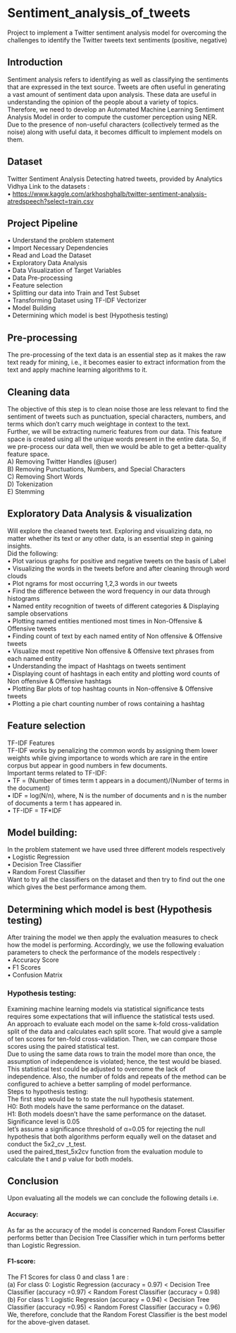 # Sentiment_analysis_of_tweets
Project to implement a Twitter sentiment analysis model for overcoming the challenges to identify the Twitter tweets text sentiments (positive, negative)

## Introduction
Sentiment analysis refers to identifying as well as classifying the sentiments that are expressed in the text source. Tweets are often useful in generating a vast amount of sentiment data upon analysis. These data are useful in understanding the opinion of the people about a variety of topics.
Therefore, we need to develop an Automated Machine Learning Sentiment Analysis Model in order to compute the customer perception using NER. Due to the presence of non-useful characters (collectively termed as the noise) along with useful data, it becomes difficult to implement models on them.

## Dataset
Twitter Sentiment Analysis
Detecting hatred tweets, provided by Analytics Vidhya
Link to the datasets :<br />
•	https://www.kaggle.com/arkhoshghalb/twitter-sentiment-analysis-atredspeech?select=train.csv

## Project Pipeline
•	Understand the problem statement<br />
•	Import Necessary Dependencies<br />
•	Read and Load the Dataset<br />
•	Exploratory Data Analysis<br />
•	Data Visualization of Target Variables<br />
•	Data Pre-processing<br />
•	Feature selection<br />
•	Splitting our data into Train and Test Subset<br />
•	Transforming Dataset using TF-IDF Vectorizer<br />
•	Model Building<br />
•	Determining which model is best (Hypothesis testing)

## Pre-processing
The pre-processing of the text data is an essential step as it makes the raw text ready for mining, i.e., it becomes easier to extract information from the text and apply machine learning algorithms to it.

## Cleaning data 
The objective of this step is to clean noise those are less relevant to find the sentiment of tweets such as punctuation, special characters, numbers, and terms which don’t carry much weightage in context to the text.<br />
Further, we will be extracting numeric features from our data. This feature space is created using all the unique words present in the entire data. So, if we pre-process our data well, then we would be able to get a better-quality feature space.<br />
A) Removing Twitter Handles (@user)<br />
B) Removing Punctuations, Numbers, and Special Characters<br />
C) Removing Short Words<br />
D) Tokenization<br />
E) Stemming

## Exploratory Data Analysis & visualization 
Will explore the cleaned tweets text. Exploring and visualizing data, no matter whether its text or any other data, is an essential step in gaining insights.<br />
Did the following:<br />
•	Plot various graphs for positive and negative tweets on the basis of Label<br />
•	Visualizing the words in the tweets before and after cleaning through word clouds<br />
•	Plot ngrams for most occurring 1,2,3 words in our tweets<br />
•	Find the difference between the word frequency in our data through histograms<br />
•	Named entity recognition of tweets of different categories & Displaying sample observations<br />
•	Plotting named entities mentioned most times in Non-Offensive & Offensive tweets<br />
•	Finding count of text by each named entity of Non offensive & Offensive tweets<br />
•	Visualize most repetitive Non offensive & Offensive text phrases from each named entity<br />
•	Understanding the impact of Hashtags on tweets sentiment<br />
•	Displaying count of hashtags in each entity and plotting word counts of  Non offensive & Offensive hashtags<br />
•	Plotting Bar plots of top hashtag counts in Non-offensive & Offensive tweets<br />
•	Plotting  a pie chart counting number of rows containing a hashtag<br />

## Feature selection
TF-IDF Features<br />
TF-IDF works by penalizing the common words by assigning them lower weights while giving importance to words which are rare in the entire corpus but appear in good numbers in few documents.<br />
Important terms related to TF-IDF:<br />
•	TF = (Number of times term t appears in a document)/(Number of terms in the document)<br />
•	IDF = log(N/n), where, N is the number of documents and n is the number of documents a term t has appeared in.<br />
•	TF-IDF = TF*IDF

## Model building:
In the problem statement we have used three different models respectively <br />
•	Logistic Regression<br />
•	Decision Tree Classifier<br />
•	Random Forest Classifier<br />
Want to try all the classifiers on the dataset and then try to find out the one which gives the best performance among them.

## Determining which model is best (Hypothesis testing)
After training the model we then apply the evaluation measures to check how the model is performing. Accordingly, we use the following evaluation parameters to check the performance of the models respectively :<br />
•	Accuracy Score<br />
•	F1 Scores<br />
•	Confusion Matrix <br />

### Hypothesis testing:
Examining machine learning models via statistical significance tests requires some expectations that will influence the statistical tests used.<br />
An approach to evaluate each model on the same k-fold cross-validation split of the data and calculates each split score. That would give a sample of ten scores for ten-fold cross-validation. Then, we can compare those scores using the paired statistical test.<br />
Due to using the same data rows to train the model more than once, the assumption of independence is violated; hence, the test would be biased.<br />
This statistical test could be adjusted to overcome the lack of independence. Also, the number of folds and repeats of the method can be configured to achieve a better sampling of model performance.<br />
Steps to hypothesis testing:<br />
The first step would be to to state the null hypothesis statement.<br />
H0: Both models have the same performance on the dataset.<br />
H1: Both models doesn’t have the same performance on the dataset.<br />
Significance level is 0.05<br />
let’s assume a significance threshold of α=0.05 for rejecting the null hypothesis that both algorithms perform equally well on the dataset and conduct the 5x2_cv _t_test.<br />
used the paired_ttest_5x2cv function from the evaluation module to calculate the t and p value for both models.

## Conclusion
Upon evaluating all the models we can conclude the following details i.e.
#### Accuracy: 
As far as the accuracy of the model is concerned Random Forest Classifier performs better than Decision Tree Classifier which in turn performs better than Logistic Regression.
#### F1-score: 
The F1 Scores for class 0 and class 1 are :<br />
(a) For class 0: Logistic Regression (accuracy = 0.97) < Decision Tree Classifier (accuracy =0.97) < Random Forest Classifier (accuracy = 0.98)<br />
(b) For class 1: Logistic Regression (accuracy = 0.94) < Decision Tree Classifier (accuracy =0.95) < Random Forest Classifier (accuracy = 0.96)<br />
We, therefore, conclude that the Random Forest Classifier is the best model for the above-given dataset.<br />


